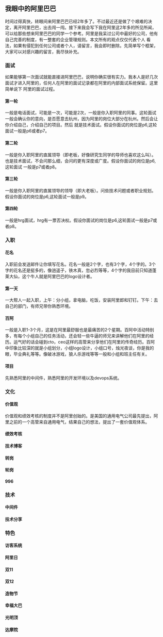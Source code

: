 ## 我眼中的阿里巴巴
时间过得真快，转眼间来阿里巴巴已经2年多了。不过最近还是做了个艰难的决定，离开阿里巴巴，出去闯一闯。接下来我会写下我在阿里这2年多的所见所闻，
可以给那些想来阿里巴巴的同学一个参考。阿里是我呆过公司中最好的公司，他有自己完善的制度，有一整套的企业管理规则。本文所有的观点仅仅代表个人
看法，如果有侵犯到任何公司或者个人，请留言，我会即时删除。先简单写个框架，大家可以对感兴趣的留言，我尽快补充。

### 面试
如果能够第一次面试就能直接进阿里巴巴，说明你确实很有实力。我本人是好几次面试才进入阿里的，任何人在阿里的面试记录都在阿里的内部面试系统保留。这里简单说下
阿里的面试过程。

#### 第一轮
一般是电话面试，可能是一次，可能是2次，一般是你入职阿里的同事。这轮面试一般会确认你的意向，是否愿意去杭州，因为阿里的岗位大部分在杭州。然后会让你介绍自己，介绍自己的项目。然后
就是技术面试。假设你面试的岗位是p6,这轮面试一般是p6或者p7。

#### 第二轮
一般是你入职阿里的直属领导（即老板，好像研究生同学的导师也喜欢这么叫）。也是技术面试，不会问那么细，会问的更有深度或广度。假设你面试的岗位是p6,这轮面试
一般是p7或者p8。

#### 第三轮
一般是你入职阿里的直属领导的领导（即大老板）。问些技术问题或者职业规划。假设你面试的岗位是p6,这轮面试一般是p9。

#### 第四轮
一般是hrg面试，hrg有一票否决权。假设你面试的岗位是p6,这轮面试一般是p7或者p8。

### 入职

#### 花名
入职前会发送邮件让你填写花名。花名一般是2个字，也有3个字，4个字的。3个字的花名还是挺多的，像逍遥子，铁木真，忽必烈等等，4个字的我目前只知道蓬莱大仙，这个牛人就是阿里巴巴的logo设计者。

#### 第一天
一大帮人一起入职，上午：分小组，拿电脑，吃饭，安装阿里郎和钉钉。下午：去自己的部门，有师兄带你熟悉环境。

#### 百阿
一般是入职1-3个月，这是在阿里最舒服也是最痛苦的2个星期。百阿中活动特别多，有每个小组自己的任务活动，还会轻一些牛逼的师兄来讲解他们在阿里的经历。运气好的话会碰到cto，ceo这样的高管来分享他们在阿里的传奇经历。百阿中印象比较深的就是小组划分，小组logo设计，小组口号，烛光夜谈，你是我的眼，毕业典礼等等。像破冰游戏，狼人杀游戏等等一般和小组和班主任有关。

#### 项目
先熟悉阿里的中间件，熟悉阿里的开发环境以及devops系统。

### 文化

#### 价值观
价值观和绩效考核的制度并不是阿里创始的。是美国的通用电气公司最先提出，阿里之前的一个高管来自通用电气，结果自己的想法，提出了一套价值观体系。

#### 绩效考核

#### 技术博客

#### 转岗

#### 轮岗

#### 996

### 技术

#### 中间件

#### 技术分享

### 特色

#### 访客系统

#### 阿里日

#### 双11

#### 双12

#### 造物节

#### 幸福大巴

#### 光明顶

#### 达摩院



